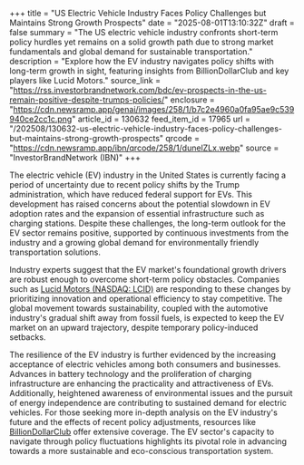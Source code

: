 +++
title = "US Electric Vehicle Industry Faces Policy Challenges but Maintains Strong Growth Prospects"
date = "2025-08-01T13:10:32Z"
draft = false
summary = "The US electric vehicle industry confronts short-term policy hurdles yet remains on a solid growth path due to strong market fundamentals and global demand for sustainable transportation."
description = "Explore how the EV industry navigates policy shifts with long-term growth in sight, featuring insights from BillionDollarClub and key players like Lucid Motors."
source_link = "https://rss.investorbrandnetwork.com/bdc/ev-prospects-in-the-us-remain-positive-despite-trumps-policies/"
enclosure = "https://cdn.newsramp.app/genai/images/258/1/b7c2e4960a0fa95ae9c539940ce2cc1c.png"
article_id = 130632
feed_item_id = 17965
url = "/202508/130632-us-electric-vehicle-industry-faces-policy-challenges-but-maintains-strong-growth-prospects"
qrcode = "https://cdn.newsramp.app/ibn/qrcode/258/1/dunelZLx.webp"
source = "InvestorBrandNetwork (IBN)"
+++

<p>The electric vehicle (EV) industry in the United States is currently facing a period of uncertainty due to recent policy shifts by the Trump administration, which have reduced federal support for EVs. This development has raised concerns about the potential slowdown in EV adoption rates and the expansion of essential infrastructure such as charging stations. Despite these challenges, the long-term outlook for the EV sector remains positive, supported by continuous investments from the industry and a growing global demand for environmentally friendly transportation solutions.</p><p>Industry experts suggest that the EV market's foundational growth drivers are robust enough to overcome short-term policy obstacles. Companies such as <a href='https://www.lucidmotors.com' rel='nofollow' target='_blank'>Lucid Motors (NASDAQ: LCID)</a> are responding to these changes by prioritizing innovation and operational efficiency to stay competitive. The global movement towards sustainability, coupled with the automotive industry's gradual shift away from fossil fuels, is expected to keep the EV market on an upward trajectory, despite temporary policy-induced setbacks.</p><p>The resilience of the EV industry is further evidenced by the increasing acceptance of electric vehicles among both consumers and businesses. Advances in battery technology and the proliferation of charging infrastructure are enhancing the practicality and attractiveness of EVs. Additionally, heightened awareness of environmental issues and the pursuit of energy independence are contributing to sustained demand for electric vehicles. For those seeking more in-depth analysis on the EV industry's future and the effects of recent policy adjustments, resources like <a href='https://www.billiondollarclub.com' rel='nofollow' target='_blank'>BillionDollarClub</a> offer extensive coverage. The EV sector's capacity to navigate through policy fluctuations highlights its pivotal role in advancing towards a more sustainable and eco-conscious transportation system.</p>